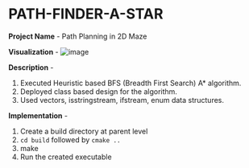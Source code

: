 # PATH-FINDER-A-STAR

**Project Name** - Path Planning in 2D Maze

**Visualization** -
![image](https://user-images.githubusercontent.com/25856691/104688712-3c034b80-56cf-11eb-8cfd-897dce872407.png)


**Description** -
1. Executed Heuristic based BFS (Breadth First Search) A* algorithm.
2. Deployed class based design for the algorithm.
3. Used vectors, isstringstream, ifstream, enum data structures.

**Implementation** -
1. Create a build directory at parent level
2. `cd build`  followed by `cmake ..`
3. make
4. Run the created executable
